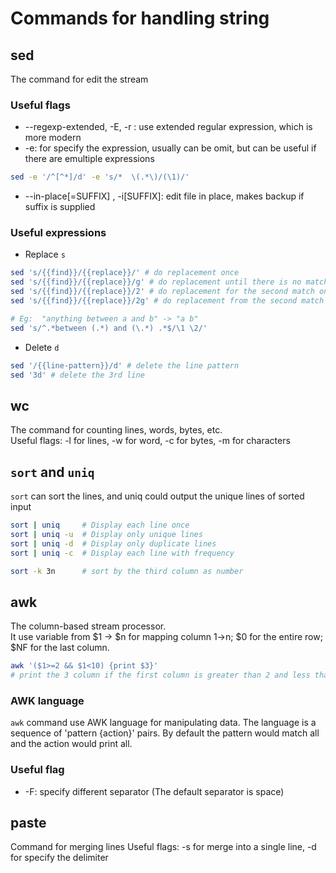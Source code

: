 # Commands for handling string

## sed

The command for edit the stream

### Useful flags

* --regexp-extended, -E, -r : use extended regular expression, which is more modern
* -e: for specify the expression, usually can be omit, but can be useful if there are emultiple expressions

```sh
sed -e '/^[^*]/d' -e 's/*  \(.*\)/(\1)/'
```

* --in-place[=SUFFIX] , -i[SUFFIX]: edit file in place, makes backup if suffix is supplied

### Useful expressions

* Replace `s`

```sh
sed 's/{{find}}/{{replace}}/' # do replacement once
sed 's/{{find}}/{{replace}}/g' # do replacement until there is no matches
sed 's/{{find}}/{{replace}}/2' # do replacement for the second match only
sed 's/{{find}}/{{replace}}/2g' # do replacement from the second match

# Eg:  "anything between a and b" -> "a b"
sed 's/^.*between (.*) and (\.*) .*$/\1 \2/'
```

* Delete `d`

```sh
sed '/{{line-pattern}}/d' # delete the line pattern
sed '3d' # delete the 3rd line
```

## wc

The command for counting lines, words, bytes, etc.  
Useful flags: -l for lines, -w for word, -c for bytes, -m for characters

## `sort` and `uniq`

`sort` can sort the lines, and uniq could output the unique lines of sorted input

```sh
sort | uniq     # Display each line once
sort | uniq -u  # Display only unique lines
sort | uniq -d  # Display only duplicate lines
sort | uniq -c  # Display each line with frequency

sort -k 3n      # sort by the third column as number 
```

## awk

The column-based stream processor.  
It use variable from $1 -> $n for mapping column 1->n; $0 for the entire row; $NF for the last column.

```sh
awk '($1>=2 && $1<10) {print $3}' 
# print the 3 column if the first column is greater than 2 and less than 10
```

### AWK language

`awk` command use AWK language for manipulating data. The language is a sequence of 'pattern {action}' pairs. By default the pattern would match all and the action would print all.

### Useful flag

* -F: specify different separator (The default separator is space)

## paste

Command for merging lines
Useful flags: -s for merge into a single line, -d for specify the delimiter

